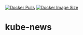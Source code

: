 [![Docker Pulls](https://badgen.net/docker/pulls/cauachagas/kube-news?icon=docker&label=pulls)](https://hub.docker.com/r/cauachagas/kube-news/)
[![Docker Image Size](https://badgen.net/docker/size/cauachagas/kube-news?icon=docker&label=image%20size)](https://hub.docker.com/r/cauachagas/kube-news/)

# kube-news